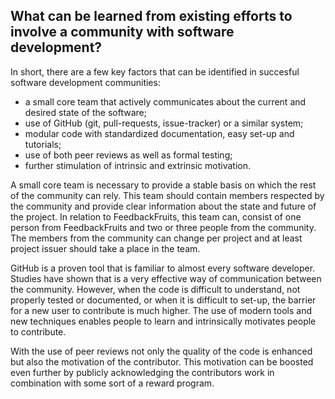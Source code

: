 ## What can be learned from existing efforts to involve a community with software development?
In short, there are a few key factors that can be identified in succesful software development communities:
- a small core team that actively communicates about the current and desired state of the software;
- use of GitHub (git, pull-requests, issue-tracker) or a similar system;
- modular code with standardized documentation, easy set-up and tutorials;
- use of both peer reviews as well as formal testing;
- further stimulation of intrinsic and extrinsic motivation.

A small core team is necessary to provide a stable basis on which the rest of the community can rely. This team should contain members respected by the community and provide clear information about the state and future of the project. In relation to FeedbackFruits, this team can, consist of one person from FeedbackFruits and two or three people from the community. The members from the community can change per project and at least project issuer should take a place in the team.

GitHub is a proven tool that is familiar to almost every software developer. Studies have shown that is a very effective way of communication between the community. However, when the code is difficult to understand, not properly tested or documented, or when it is difficult to set-up, the barrier for a new user to contribute is much higher. The use of modern tools and new techniques enables people to learn and intrinsically motivates people to contribute.

With the use of peer reviews not only the quality of the code is enhanced but also the motivation of the contributor. This motivation can be boosted even further by publicly acknowledging the contributors work in combination with some sort of a reward program. 